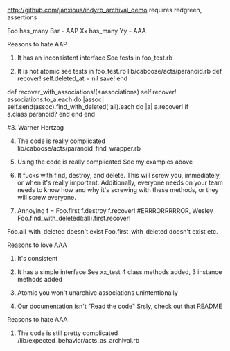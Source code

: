 http://github.com/janxious/indyrb_archival_demo
requires redgreen, assertions

Foo has_many Bar - AAP
Xx has_many Yy - AAA

Reasons to hate AAP
1. It has an inconsistent interface
See tests in foo_test.rb

2. It is not atomic
see tests in foo_test.rb
lib/caboose/acts/paranoid.rb
def recover!
  self.deleted_at = nil
  save!
end

def recover_with_associations!(*associations)
  self.recover!
  associations.to_a.each do |assoc|
    self.send(assoc).find_with_deleted(:all).each do |a|
      a.recover! if a.class.paranoid?
    end
  end
end


#3. Warner Hertzog

4. The code is really complicated
lib/caboose/acts/paranoid_find_wrapper.rb

5. Using the code is really complicated
See my examples above

6. It fucks with find, destroy, and delete.  This will screw you, immediately, or when it's really important. Additionally, everyone needs on your team needs to know how and why it's screwing with these methods, or they will screw everyone.

7. Annoying
f = Foo.first
f.destroy
f.recover! #ERRRORRRRROR, Wesley
Foo.find_with_deleted(:all).first.recover!

Foo.all_with_deleted doesn't exist
Foo.first_with_deleted doesn't exist
etc.


Reasons to love AAA
1. It's consistent

2. It has a simple interface
See xx_test
4 class methods added, 3 instance methods added

3. Atomic
you won't unarchive associations unintentionally

4. Our documentation isn't "Read the code"
Srsly, check out that README

Reasons to hate AAA
1. The code is still pretty complicated
/lib/expected_behavior/acts_as_archival.rb
